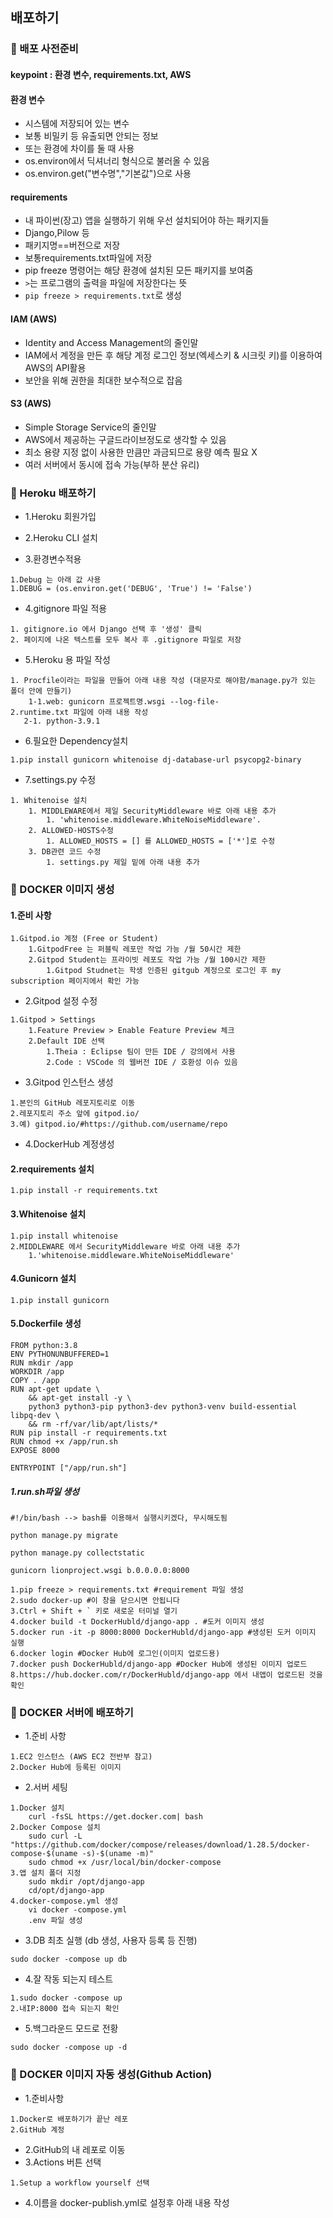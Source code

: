## 배포하기

### 🔸 배포 사전준비
#### keypoint : 환경 변수, requirements.txt, AWS

#### 환경 변수
- 시스템에 저장되어 있는 변수
-  보통 비밀키 등 유출되면 안되는 정보
-  또는 환경에 차이를 둘 때 사용
-  os.environ에서 딕셔너리 형식으로 불러올 수 있음
-  os.environ.get("변수명","기본값")으로 사용

#### requirements
-  내 파이썬(장고) 앱을 실행하기 위해 우선 설치되어야 하는 패키지들
-  Django,Pilow 등
-  패키지명==버전으로 저장
-  보통requirements.txt파일에 저장
-  pip freeze 명령어는 해당 환경에 설치된 모든 패키지를 보여줌
-  ```>```는 프로그램의 출력을 파일에 저장한다는 뜻
-  ``` pip freeze > requirements.txt ```로 생성

#### IAM (AWS)
-  Identity and Access Management의 줄인말
-  IAM에서 계정을 만든 후 해당 계정 로그인 정보(엑세스키 & 시크릿 키)를 이용하여 AWS의 API활용
-  보안을 위해 권한을 최대한 보수적으로 잡음

#### S3 (AWS)
-  Simple Storage Service의 줄인말
-  AWS에서 제공하는 구글드라이브정도로 생각할 수 있음
-  최소 용량 지정 없이 사용한 만큼만 과금되므로 용량 예측 필요 X
-  여러 서버에서 동시에 접속 가능(부하 분산 유리)



### 🔸 Heroku 배포하기
-  1.Heroku 회원가입

-  2.Heroku CLI 설치

- 3.환경변수적용
```
1.Debug 는 아래 값 사용 
1.DEBUG = (os.environ.get('DEBUG', 'True') != 'False')
```

- 4.gitignore 파일 적용
```
1. gitignore.io 에서 Django 선택 후 '생성' 클릭 
2. 페이지에 나온 텍스트를 모두 복사 후 .gitignore 파일로 저장
```
- 5.Heroku 용 파일 작성
```
1. Procfile이라는 파일을 만들어 아래 내용 작성 (대문자로 해야함/manage.py가 있는 폴더 안에 만들기)
    1-1.web: gunicorn 프로젝트명.wsgi --log-file-
2.runtime.txt 파일에 아래 내용 작성
​   2-1. python-3.9.1
```

- 6.필요한 Dependency설치
```
1.pip install gunicorn whitenoise dj-database-url psycopg2-binary
```

- 7.settings.py 수정
```
1. Whitenoise 설치
    1. MIDDLEWARE에서 제일 SecurityMiddleware 바로 아래 내용 추가
       	1. 'whitenoise.middleware.WhiteNoiseMiddleware'.
 	2. ALLOWED-HOSTS수정
     	1. ALLOWED_HOSTS = [] 를 ALLOWED_HOSTS = ['*']로 수정
 	3. DB관련 코드 수정
     	1. settings.py 제일 밑에 아래 내용 추가
```



### 🔸 DOCKER 이미지 생성
#### 1.준비 사항
```
1.Gitpod.io 계정 (Free or Student)
    1.GitpodFree 는 퍼블릭 레포만 작업 가능 /월 50시간 제한
    2.Gitpod Student는 프라이빗 레포도 작업 가능 /월 100시간 제한
        1.Gitpod Studnet는 학생 인증된 gitgub 계정으로 로그인 후 my subscription 페이지에서 확인 가능
```
- 2.Gitpod 설정 수정
```
1.Gitpod > Settings
    1.Feature Preview > Enable Feature Preview 체크
    2.Default IDE 선택
        1.Theia : Eclipse 팀이 만든 IDE / 강의에서 사용
        2.Code : VSCode 의 웹버전 IDE / 호환성 이슈 있음
```
- 3.Gitpod 인스턴스 생성
```
1.본인의 GitHub 레포지토리로 이동
2.레포지토리 주소 앞에 gitpod.io/
3.예) gitpod.io/#https://github.com/username/repo
```
- 4.DockerHub 계정생성

#### 2.requirements 설치
```
1.pip install -r requirements.txt
```
#### 3.Whitenoise 설치
```
1.pip install whitenoise
2.MIDDLEWARE 에서 SecurityMiddleware 바로 아래 내용 추가
    1.'whitenoise.middleware.WhiteNoiseMiddleware'
```
#### 4.Gunicorn 설치
```
1.pip install gunicorn
```
#### 5.Dockerfile 생성
```
FROM python:3.8
ENV PYTHONUNBUFFERED=1
RUN mkdir /app
WORKDIR /app
COPY . /app
RUN apt-get update \
	&& apt-get install -y \
	python3 python3-pip python3-dev python3-venv build-essential libpq-dev \
	&& rm -rf/var/lib/apt/lists/*
RUN pip install -r requirements.txt
RUN chmod +x /app/run.sh
EXPOSE 8000

ENTRYPOINT ["/app/run.sh"]
```
##### 1.run.sh파일 생성
```
#!/bin/bash --> bash를 이용해서 실행시키겠다, 무시해도됨

python manage.py migrate

python manage.py collectstatic

gunicorn lionproject.wsgi b.0.0.0.0:8000
```
```
1.pip freeze > requirements.txt #requirement 파일 생성
2.sudo docker-up #이 창을 닫으시면 안됩니다
3.Ctrl + Shift + ` 키로 새로운 터미널 열기
4.docker build -t DockerHubld/django-app . #도커 이미지 생성
5.docker run -it -p 8000:8000 DockerHubld/django-app #생성된 도커 이미지 실행
6.docker login #Docker Hub에 로그인(이미지 업로드용)
7.docker push DockerHubld/django-app #Docker Hub에 생성된 이미지 업로드
8.https://hub.docker.com/r/DockerHubld/django-app 에서 내앱이 업로드된 것을 확인
```



### 🔸 DOCKER 서버에 배포하기
- 1.준비 사항
```
1.EC2 인스턴스 (AWS EC2 전반부 참고)
2.Docker Hub에 등록된 이미지
```
- 2.서버 세팅
```
1.Docker 설치
    curl -fsSL https://get.docker.com| bash
2.Docker Compose 설치
    sudo curl -L "https://github.com/docker/compose/releases/download/1.28.5/docker-compose-$(uname -s)-$(uname -m)"
    sudo chmod +x /usr/local/bin/docker-compose
3.앱 설치 폴더 지정
    sudo mkdir /opt/django-app
    cd/opt/django-app
4.docker-compose.yml 생성
    vi docker -compose.yml
    .env 파일 생성
```
- 3.DB 최초 실행 (db 생성, 사용자 등록 등 진행)
```
sudo docker -compose up db
```
- 4.잘 작동 되는지 테스트
```
1.sudo docker -compose up
2.내IP:8000 접속 되는지 확인
```
- 5.백그라운드 모드로 전황
```
sudo docker -compose up -d
```



### 🔸 DOCKER 이미지 자동 생성(Github Action)
- 1.준비사항
```
1.Docker로 배포하기가 끝난 레포
2.GitHub 계정
```
- 2.GitHub의 내 레포로 이동
- 3.Actions 버튼 선택
```
1.Setup a workflow yourself 선택
```
- 4.이름을 docker-publish.yml로 설정후 아래 내용 작성